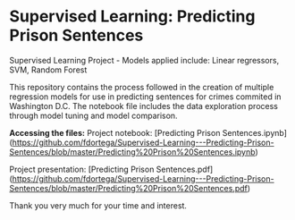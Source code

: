 # Supervised Learning: Predicting Prison Sentences
Supervised Learning Project - Models applied include: Linear regressors, SVM, Random Forest

This repository contains the process followed in the creation of multiple regression models for use in predicting sentences for crimes commited in Washington D.C. The notebook file includes the data exploration process through model tuning and model comparison.

**Accessing the files:**
Project notebook: [Predicting Prison Sentences.ipynb] (https://github.com/fdortega/Supervised-Learning---Predicting-Prison-Sentences/blob/master/Predicting%20Prison%20Sentences.ipynb)

Project presentation: [Predicting Prison Sentences.pdf] (https://github.com/fdortega/Supervised-Learning---Predicting-Prison-Sentences/blob/master/Predicting%20Prison%20Sentences.pdf)

Thank you very much for your time and interest.
